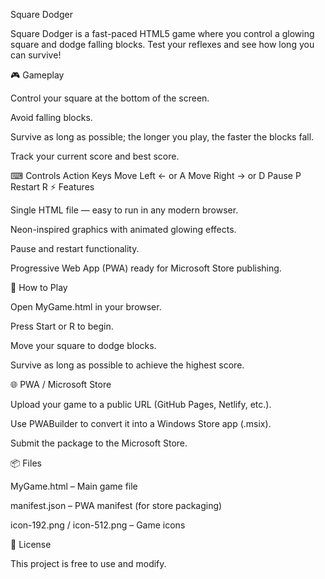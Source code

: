 Square Dodger

Square Dodger is a fast-paced HTML5 game where you control a glowing square and dodge falling blocks. Test your reflexes and see how long you can survive!

🎮 Gameplay

Control your square at the bottom of the screen.

Avoid falling blocks.

Survive as long as possible; the longer you play, the faster the blocks fall.

Track your current score and best score.

⌨ Controls
Action	Keys
Move Left	← or A
Move Right	→ or D
Pause	P
Restart	R
⚡ Features

Single HTML file — easy to run in any modern browser.

Neon-inspired graphics with animated glowing effects.

Pause and restart functionality.

Progressive Web App (PWA) ready for Microsoft Store publishing.

🚀 How to Play

Open MyGame.html in your browser.

Press Start or R to begin.

Move your square to dodge blocks.

Survive as long as possible to achieve the highest score.

🌐 PWA / Microsoft Store

Upload your game to a public URL (GitHub Pages, Netlify, etc.).

Use PWABuilder
 to convert it into a Windows Store app (.msix).

Submit the package to the Microsoft Store.

📦 Files

MyGame.html – Main game file

manifest.json – PWA manifest (for store packaging)

icon-192.png / icon-512.png – Game icons

📝 License

This project is free to use and modify.
